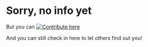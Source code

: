 # Sorry, no info yet

But you can [![Contribute here](https://img.shields.io/badge/contribute-100000?style=for-the-badge&logo=github&logoColor=white)](https://github.com/deskntea/destinations/)

And you can still check in here to let others find out you!
